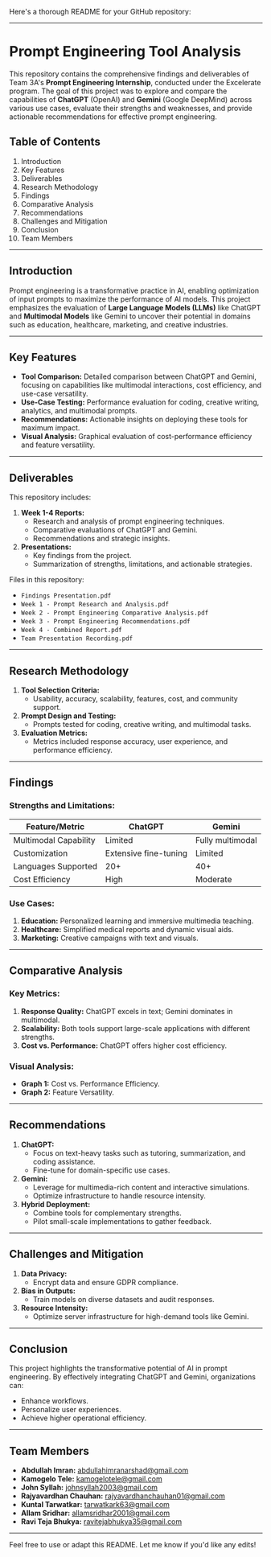 Here's a thorough README for your GitHub repository:

---

# Prompt Engineering Tool Analysis

This repository contains the comprehensive findings and deliverables of Team 3A's **Prompt Engineering Internship**, conducted under the Excelerate program. The goal of this project was to explore and compare the capabilities of **ChatGPT** (OpenAI) and **Gemini** (Google DeepMind) across various use cases, evaluate their strengths and weaknesses, and provide actionable recommendations for effective prompt engineering.

## Table of Contents
1. Introduction
2. Key Features
3. Deliverables
4. Research Methodology
5. Findings
6. Comparative Analysis
7. Recommendations
8. Challenges and Mitigation
9. Conclusion
10. Team Members
---

## Introduction
Prompt engineering is a transformative practice in AI, enabling optimization of input prompts to maximize the performance of AI models. This project emphasizes the evaluation of **Large Language Models (LLMs)** like ChatGPT and **Multimodal Models** like Gemini to uncover their potential in domains such as education, healthcare, marketing, and creative industries.

---

## Key Features
- **Tool Comparison:** Detailed comparison between ChatGPT and Gemini, focusing on capabilities like multimodal interactions, cost efficiency, and use-case versatility.
- **Use-Case Testing:** Performance evaluation for coding, creative writing, analytics, and multimodal prompts.
- **Recommendations:** Actionable insights on deploying these tools for maximum impact.
- **Visual Analysis:** Graphical evaluation of cost-performance efficiency and feature versatility.

---

## Deliverables
This repository includes:
1. **Week 1-4 Reports:**
   - Research and analysis of prompt engineering techniques.
   - Comparative evaluations of ChatGPT and Gemini.
   - Recommendations and strategic insights.
2. **Presentations:**
   - Key findings from the project.
   - Summarization of strengths, limitations, and actionable strategies.

Files in this repository:
- `Findings Presentation.pdf`
- `Week 1 - Prompt Research and Analysis.pdf`
- `Week 2 - Prompt Engineering Comparative Analysis.pdf`
- `Week 3 - Prompt Engineering Recommendations.pdf`
- `Week 4 - Combined Report.pdf`
- `Team Presentation Recording.pdf`

---

## Research Methodology
1. **Tool Selection Criteria:**
   - Usability, accuracy, scalability, features, cost, and community support.
2. **Prompt Design and Testing:**
   - Prompts tested for coding, creative writing, and multimodal tasks.
3. **Evaluation Metrics:**
   - Metrics included response accuracy, user experience, and performance efficiency.

---

## Findings
### Strengths and Limitations:
| Feature/Metric | ChatGPT | Gemini |
|----------------|----------|--------|
| Multimodal Capability | Limited | Fully multimodal |
| Customization | Extensive fine-tuning | Limited |
| Languages Supported | 20+ | 40+ |
| Cost Efficiency | High | Moderate |

### Use Cases:
1. **Education:** Personalized learning and immersive multimedia teaching.
2. **Healthcare:** Simplified medical reports and dynamic visual aids.
3. **Marketing:** Creative campaigns with text and visuals.

---

## Comparative Analysis
### Key Metrics:
1. **Response Quality:** ChatGPT excels in text; Gemini dominates in multimodal.
2. **Scalability:** Both tools support large-scale applications with different strengths.
3. **Cost vs. Performance:** ChatGPT offers higher cost efficiency.

### Visual Analysis:
- **Graph 1:** Cost vs. Performance Efficiency.
- **Graph 2:** Feature Versatility.

---

## Recommendations
1. **ChatGPT:**
   - Focus on text-heavy tasks such as tutoring, summarization, and coding assistance.
   - Fine-tune for domain-specific use cases.
2. **Gemini:**
   - Leverage for multimedia-rich content and interactive simulations.
   - Optimize infrastructure to handle resource intensity.
3. **Hybrid Deployment:**
   - Combine tools for complementary strengths.
   - Pilot small-scale implementations to gather feedback.

---

## Challenges and Mitigation
1. **Data Privacy:**
   - Encrypt data and ensure GDPR compliance.
2. **Bias in Outputs:**
   - Train models on diverse datasets and audit responses.
3. **Resource Intensity:**
   - Optimize server infrastructure for high-demand tools like Gemini.

---

## Conclusion
This project highlights the transformative potential of AI in prompt engineering. By effectively integrating ChatGPT and Gemini, organizations can:
- Enhance workflows.
- Personalize user experiences.
- Achieve higher operational efficiency.

---

## Team Members
- **Abdullah Imran:** [abdullahimranarshad@gmail.com](mailto:abdullahimranarshad@gmail.com)
- **Kamogelo Tele:** [kamogelotele@gmail.com](mailto:kamogelotele@gmail.com)
- **John Syllah:** [johnsyllah2003@gmail.com](mailto:johnsyllah2003@gmail.com)
- **Rajyavardhan Chauhan:** [rajyavardhanchauhan01@gmail.com](mailto:rajyavardhanchauhan01@gmail.com)
- **Kuntal Tarwatkar:** [tarwatkark63@gmail.com](mailto:tarwatkark63@gmail.com)
- **Allam Sridhar:** [allamsridhar2001@gmail.com](mailto:allamsridhar2001@gmail.com)
- **Ravi Teja Bhukya:** [ravitejabhukya35@gmail.com](mailto:ravitejabhukya35@gmail.com)

---

Feel free to use or adapt this README. Let me know if you'd like any edits!
